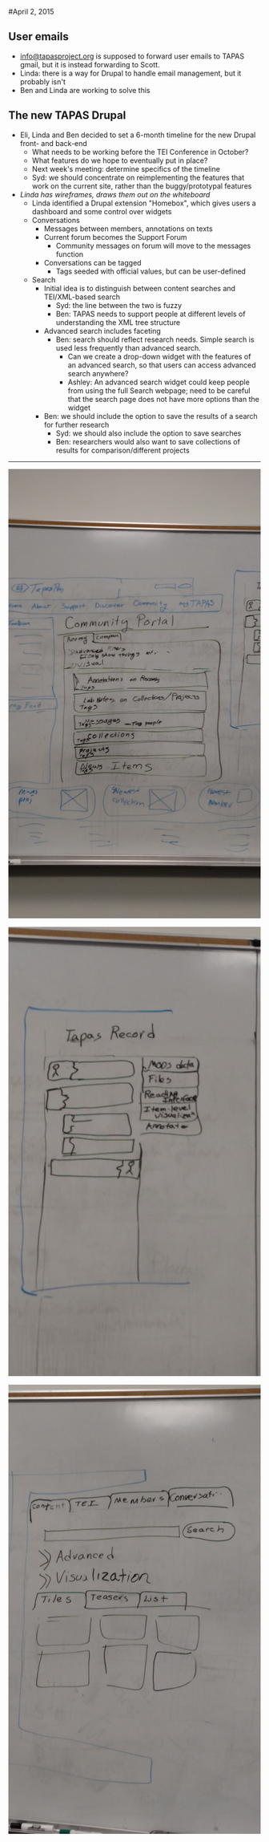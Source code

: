 #April 2, 2015
## User emails
* info@tapasproject.org is supposed to forward user emails to TAPAS gmail, but it is instead forwarding to Scott.
* Linda: there is a way for Drupal to handle email management, but it probably isn't
* Ben and Linda are working to solve this

## The new TAPAS Drupal
* Eli, Linda and Ben decided to set a 6-month timeline for the new Drupal front- and back-end
	* What needs to be working before the TEI Conference in October?
	* What features do we hope to eventually put in place?
	* Next week's meeting: determine specifics of the timeline
	* Syd: we should concentrate on reimplementing the features that work on the current site, rather than the buggy/prototypal features
* *Linda has wireframes, draws them out on the whiteboard*
	* Linda identified a Drupal extension "Homebox", which gives users a dashboard and some control over widgets
	* Conversations
		* Messages between members, annotations on texts
		* Current forum becomes the Support Forum
			* Community messages on forum will move to the messages function
		* Conversations can be tagged
			* Tags seeded with official values, but can be user-defined
	* Search
		* Initial idea is to distinguish between content searches and TEI/XML-based search
			* Syd: the line between the two is fuzzy
			* Ben: TAPAS needs to support people at different levels of understanding the XML tree structure
		* Advanced search includes faceting
			* Ben: search should reflect research needs. Simple search is used less frequently than advanced search.
				* Can we create a drop-down widget with the features of an advanced search, so that users can access advanced search anywhere?
				* Ashley: An advanced search widget could keep people from using the full Search webpage; need to be careful that the search page does not have more options than the widget
		* Ben: we should include the option to save the results of a search for further research
			* Syd: we should also include the option to save searches
			* Ben: researchers would also want to save collections of results for comparison/different projects

***
![Community Portal Rough Draft - April 3, 2015](https://raw.githubusercontent.com/NEU-DSG/tapas-docs/master/meeting-notes/meeting-images/2015-04-03_01.jpg)

![TEI Record Rough Draft - April 3, 2015](https://raw.githubusercontent.com/NEU-DSG/tapas-docs/master/meeting-notes/meeting-images/2015-04-03_02.jpg)

![Search Rough Draft - April 3, 2015](https://raw.githubusercontent.com/NEU-DSG/tapas-docs/master/meeting-notes/meeting-images/2015-04-03_03.jpg)